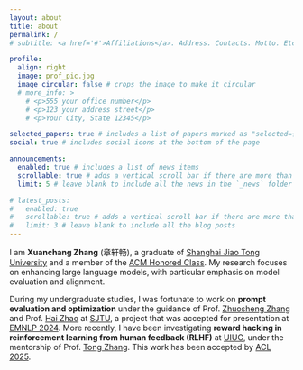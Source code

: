 ```yaml
---
layout: about
title: about
permalink: /
# subtitle: <a href='#'>Affiliations</a>. Address. Contacts. Motto. Etc.

profile:
  align: right
  image: prof_pic.jpg
  image_circular: false # crops the image to make it circular
  # more_info: >
    # <p>555 your office number</p>
    # <p>123 your address street</p>
    # <p>Your City, State 12345</p>

selected_papers: true # includes a list of papers marked as "selected={true}"
social: true # includes social icons at the bottom of the page

announcements:
  enabled: true # includes a list of news items
  scrollable: true # adds a vertical scroll bar if there are more than 3 news items
  limit: 5 # leave blank to include all the news in the `_news` folder

# latest_posts:
#   enabled: true
#   scrollable: true # adds a vertical scroll bar if there are more than 3 new posts items
#   limit: 3 # leave blank to include all the blog posts
---
```


<!-- Write your biography here. Tell the world about yourself. Link to your favorite [subreddit](http://reddit.com). You can put a picture in, too. The code is already in, just name your picture `prof_pic.jpg` and put it in the `img/` folder.

Put your address / P.O. box / other info right below your picture. You can also disable any of these elements by editing `profile` property of the YAML header of your `_pages/about.md`. Edit `_bibliography/papers.bib` and Jekyll will render your [publications page](/al-folio/publications/) automatically.

Link to your social media connections, too. This theme is set up to use [Font Awesome icons](https://fontawesome.com/) and [Academicons](https://jpswalsh.github.io/academicons/), like the ones below. Add your Facebook, Twitter, LinkedIn, Google Scholar, or just disable all of them. -->

I am **Xuanchang Zhang** (章轩畅), a graduate of [Shanghai Jiao Tong University](https://en.sjtu.edu.cn) and a member of the [ACM Honored Class](https://acm.sjtu.edu.cn/home). My research focuses on enhancing large language models, with particular emphasis on model evaluation and alignment.

During my undergraduate studies, I was fortunate to work on **prompt evaluation and optimization** under the guidance of Prof. [Zhuosheng Zhang](https://bcmi.sjtu.edu.cn/~zhangzs/) and Prof. [Hai Zhao](https://bcmi.sjtu.edu.cn/~zhaohai/) at [SJTU](https://en.sjtu.edu.cn), a project that was accepted for presentation at [EMNLP 2024](https://2024.emnlp.org). More recently, I have been investigating **reward hacking in reinforcement learning from human feedback (RLHF)** at [UIUC](https://illinois.edu), under the mentorship of Prof. [Tong Zhang](https://tongzhang-ml.org). This work has been accepted by [ACL 2025](https://2025.aclweb.org).
